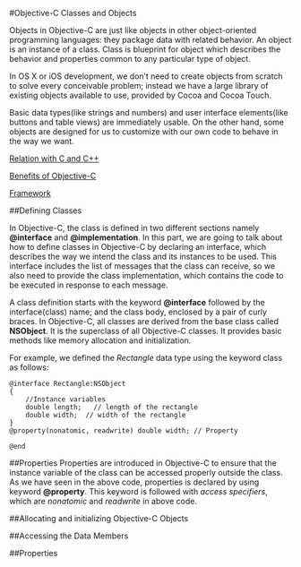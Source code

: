 
#Objective-C Classes and Objects


Objects in Objective-C are just like objects in other object-oriented programming languages: they package data with related behavior. An object is an instance of a class. Class is blueprint for object which describes the behavior and properties common to any particular type of object. 

In OS X or iOS development, we don’t need to create objects from scratch to solve every conceivable problem; instead we have a large library of existing objects available to use, provided by Cocoa and Cocoa Touch.

Basic data types(like strings and numbers) and user interface elements(like buttons and table views) are immediately usable.  On the other hand, some objects are designed for us to customize with our own code to behave in the way we want. 


  [<i class="icon-file"></i>Relation with C and C++](#relation-with-c-and-c)  
  
 [<i class="icon-file"></i>Benefits of Objective-C](#benefits-of-objective-c)  
 
 [<i class="icon-file"></i>Framework](#framework)  
 
 

##Defining Classes

In Objective-C, the class is defined in two different sections namely **@interface** and **@implementation**. In this part, we are going to talk about how to define classes in Objective-C by declaring an interface, which describes the way we intend the class and its instances to be used. This interface includes the list of messages that the class can receive, so we also need to provide the class implementation, which contains the code to be executed in response to each message.

A class definition starts with the keyword **@interface** followed by the interface(class) name; and the class body, enclosed by a pair of curly braces. In Objective-C, all classes are derived from the base class called **NSObject**. It is the superclass of all Objective-C classes. It provides basic methods like memory allocation and initialization.   

For example, we defined the *Rectangle* data type using the keyword class as follows:

```
@interface Rectangle:NSObject
{
    //Instance variables
    double length;   // length of the rectangle
    double width;  // width of the rectangle
}
@property(nonatomic, readwrite) double width; // Property

@end
```

##Properties
Properties are introduced in Objective-C to ensure that the instance variable of the class can be accessed properly outside the class. As we have seen in the above code, properties is declared by  using keyword **@property**.  This keyword is followed with *access specifiers*, which are *nonatomic* and *readwrite* in above code.  


##Allocating and initializing Objective-C Objects

##Accessing the Data Members

##Properties
